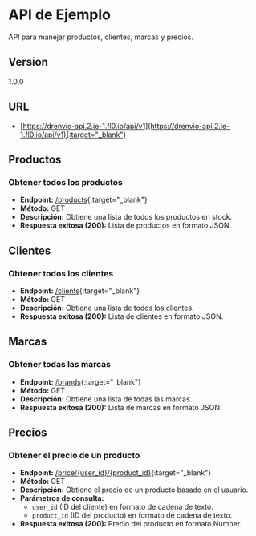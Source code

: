# API de Ejemplo

API para manejar productos, clientes, marcas y precios.

## Version

1.0.0

## URL

- [https://drenvio-api.2.ie-1.fl0.io/api/v1](https://drenvio-api.2.ie-1.fl0.io/api/v1){:target="_blank"}

## Productos

### Obtener todos los productos

- **Endpoint:** [/products](https://drenvio-api.2.ie-1.fl0.io/api/v1/products){:target="_blank"}
- **Método:** GET
- **Descripción:** Obtiene una lista de todos los productos en stock.
- **Respuesta exitosa (200):** Lista de productos en formato JSON.

## Clientes

### Obtener todos los clientes

- **Endpoint:** [/clients](https://drenvio-api.2.ie-1.fl0.io/api/v1/clients){:target="_blank"}
- **Método:** GET
- **Descripción:** Obtiene una lista de todos los clientes.
- **Respuesta exitosa (200):** Lista de clientes en formato JSON.

## Marcas

### Obtener todas las marcas

- **Endpoint:** [/brands](https://drenvio-api.2.ie-1.fl0.io/api/v1/brands){:target="_blank"}
- **Método:** GET
- **Descripción:** Obtiene una lista de todas las marcas.
- **Respuesta exitosa (200):** Lista de marcas en formato JSON.

## Precios

### Obtener el precio de un producto

- **Endpoint:** [/price/{user_id}/{product_id}](https://drenvio-api.2.ie-1.fl0.io/api/v1/price/649d1d225e664cb54aca71b7/649d1a5be80589a134de9492){:target="_blank"}
- **Método:** GET
- **Descripción:** Obtiene el precio de un producto basado en el usuario.
- **Parámetros de consulta:**
  - `user_id` (ID del cliente) en formato de cadena de texto.
  - `product_id` (ID del producto) en formato de cadena de texto.
- **Respuesta exitosa (200):** Precio del producto en formato Number.
